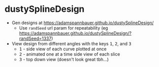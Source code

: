# dustySplineDesign

* Gen designs at https://adamspannbauer.github.io/dustySplineDesign/
  * Use `randSeed` url param for repeatability (eg https://adamspannbauer.github.io/dustySplineDesign/?randSeed=1337)
* View design from different angles with the keys <kbd>1</kbd>, <kbd>2</kbd>, and <kbd>3</kbd>
  * <kbd>1</kbd> - side view of each curve plotted at once
  * <kbd>2</kbd> - animated one at a time side view of each slice
  * <kbd>3</kbd> - top down view (doesn't look great tbh...)
